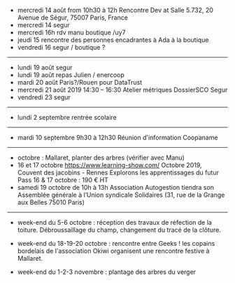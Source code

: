 - mercredi 14 août from 10h30 à 12h Rencontre Dev at Salle 5.732, 20 Avenue de Ségur, 75007 Paris, France
- mercredi 14 segur
- mercredi 16h rdv manu boutique /uy7
- jeudi 15 rencontre des personnes encadrantes à Ada à la boutique
- vendredi 16 segur / boutique ?
---
- lundi 19 août segur
- lundi 19 août repas Julien / enercoop
- mardi 20 août Paris?/Rouen pour DataTrust
- mercredi 21 août 2019 14:30 – 16:30 Atelier métriques DossierSCO Segur
- vendredi 23 segur
---
- lundi 2 septembre rentrée scolaire
---
- mardi 10 septembre 9h30 à 12h30 Réunion d'information Coopaname
---
- octobre : Mallaret, planter des arbres (vérifier avec Manu)
- 16 et 17 octobre https://www.learning-show.com/ Octobre 2019, Couvent des jacobins - Rennes   Explorons les apprentissages du futur  Pass 16 & 17 octobre : 190 € HT
- samedi 19 octobre de 10h à 13h Association Autogestion tiendra son Assemblée générale à l’Union syndicale Solidaires (31, rue de la Grange aux Belles 75010 Paris) 
---



- week-end du 5-6 octobre : réception des travaux de réfection de la toiture. Débroussaillage du champ, changement du tracé de la clôture.

- week-end du 18-19-20 octobre : rencontre entre Geeks ! les copains bordelais de l'association Okiwi organisent une rencontre festive à Mallaret.

- week-end du 1-2-3 novembre : plantage des arbres du verger 





